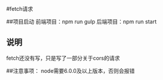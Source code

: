 #fetch请求

##项目启动
前端项目：npm run gulp
后端项目：npm run start
## 说明
fetch还没有写，只是写了一部分关于cors的请求

##注意事项：
node需要6.0.0及以上版本，否则会报错